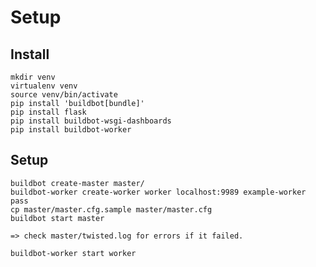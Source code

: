 # Setup

## Install
    mkdir venv
    virtualenv venv
    source venv/bin/activate
    pip install 'buildbot[bundle]'
    pip install flask
    pip install buildbot-wsgi-dashboards
    pip install buildbot-worker

## Setup
    buildbot create-master master/
    buildbot-worker create-worker worker localhost:9989 example-worker pass
    cp master/master.cfg.sample master/master.cfg
    buildbot start master

    => check master/twisted.log for errors if it failed.

    buildbot-worker start worker

